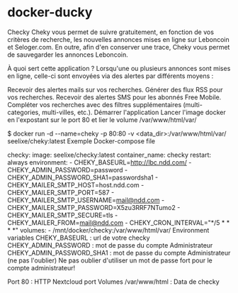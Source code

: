 # docker-ducky

Checky
Cheky vous permet de suivre gratuitement, en fonction de vos critères de recherche, les nouvelles annonces mises en ligne sur Leboncoin et Seloger.com. En outre, afin d'en conserver une trace, Cheky vous permet de sauvegarder les annonces Leboncoin.

À quoi sert cette application ?
Lorsqu'une ou plusieurs annonces sont mises en ligne, celle-ci sont envoyées via des alertes par différents moyens :

Recevoir des alertes mails sur vos recherches.
Générer des flux RSS pour vos recherches.
Recevoir des alertes SMS pour les abonnés Free Mobile.
Compléter vos recherches avec des filtres supplémentaires (multi-categories, multi-villes, etc.).
Démarrer l'application
Lancer l'image docker en l'expostant sur le port 80 et lier le volume /var/www/html/var/

$ docker run -d --name=cheky -p 80:80 -v <data_dir>:/var/www/html/var/ seelixe/cheky:latest
Exemple Docker-compose file

checky:
  image: seelixe/checky:latest 
  container_name: checky
  restart: always
  environment: 
    - CHEKY_BASEURL=http://lbc.ndd.com/
    - CHEKY_ADMIN_PASSWORD=password
    - CHEKY_ADMIN_PASSWORD_SHA1=passwordsha1
    - CHEKY_MAILER_SMTP_HOST=host.ndd.com
    - CHEKY_MAILER_SMTP_PORT=587
    - CHEKY_MAILER_SMTP_USERNAME=mail@ndd.com
    - CHEKY_MAILER_SMTP_PASSWORD=X5zu3RRF7NTumo2
    - CHEKY_MAILER_SMTP_SECURE=tls
    - CHEKY_MAILER_FROM=mail@ndd.com
    - CHEKY_CRON_INTERVAL="*/5 * * * *"
  volumes:
    - /mnt/docker/checky:/var/www/html/var/
Environment variables
CHEKY_BASEURL : url de votre checky
CHEKY_ADMIN_PASSWORD : mot de passe du compte Administrateur
CHEKY_ADMIN_PASSWORD_SHA1 : mot de passe du compte Administrateur (ne pas l'oublier)
Ne pas oublier d'utiliser un mot de passe fort pour le compte administrateur!

Port
80 : HTTP Nextcloud port
Volumes
/var/www/html : Data de checky
